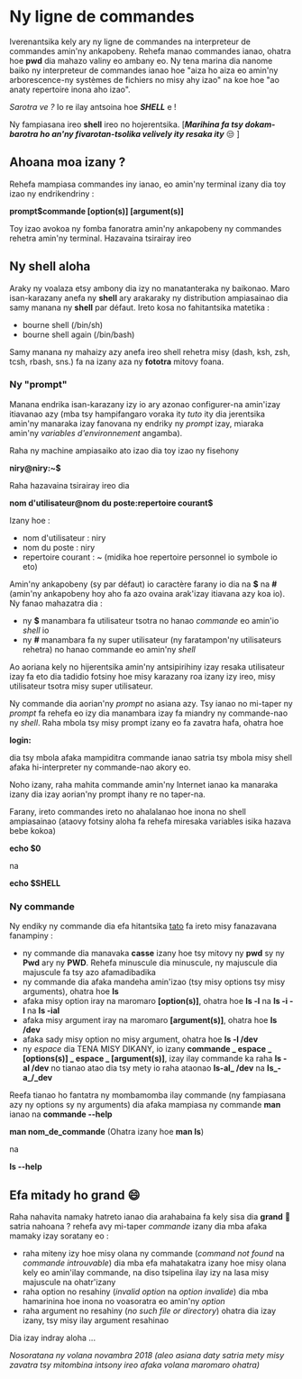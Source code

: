 # Ny ligne de commandes

Iverenantsika kely ary ny ligne de commandes na interpreteur de commandes amin'ny ankapobeny. Rehefa manao commandes ianao, ohatra hoe **pwd** dia mahazo valiny eo ambany eo. Ny tena marina dia nanome baiko ny interpreteur de commandes ianao hoe "aiza ho aiza eo amin'ny arborescence-ny systèmes de fichiers no misy ahy izao" na koe hoe "ao anaty repertoire inona aho izao".

_Sarotra ve ?_  Io re ilay antsoina hoe **_SHELL_** e !

Ny fampiasana ireo **shell** ireo no hojerentsika. [**_Marihina fa tsy dokam-barotra ho an'ny fivarotan-tsolika velively ity resaka ity_** :unamused: ]

## Ahoana moa izany ?

Rehefa mampiasa commandes iny ianao, eo amin'ny terminal izany dia toy izao ny endrikendriny :

**prompt$commande [option(s)] [argument(s)]**

Toy izao avokoa ny fomba fanoratra amin'ny ankapobeny ny commandes rehetra amin'ny terminal. Hazavaina tsirairay ireo

## Ny shell aloha

Araky ny voalaza etsy ambony dia izy no manatanteraka ny baikonao. Maro isan-karazany anefa ny **shell** ary arakaraky ny distribution ampiasainao dia samy manana ny **shell** par défaut. Ireto kosa no fahitantsika matetika :
- bourne shell (/bin/sh)
- bourne shell again (/bin/bash)

Samy manana ny mahaizy azy anefa ireo shell rehetra misy (dash, ksh, zsh, tcsh, rbash, sns.) fa na izany aza ny **fototra** mitovy foana.

### Ny "prompt"

Manana endrika isan-karazany izy io ary azonao configurer-na amin'izay itiavanao azy (mba tsy hampifangaro voraka ity _tuto_ ity dia jerentsika amin'ny manaraka izay fanovana ny endriky ny _prompt_ izay, miaraka amin'ny _variables d'environnement_ angamba).

Raha ny machine ampiasaiko ato izao dia toy izao ny fisehony

**niry@niry:~$**

Raha hazavaina tsirairay ireo dia 

**nom d'utilisateur@nom du poste:repertoire courant$**

Izany hoe  :
- nom d'utilisateur : niry
- nom du poste : niry
- repertoire courant : ~ (midika hoe repertoire personnel io symbole io eto)

Amin'ny ankapobeny (sy par défaut) io caractère farany io dia na **$** na **#** (amin'ny ankapobeny hoy aho fa azo ovaina arak'izay itiavana azy koa io). Ny fanao mahazatra dia :
- ny **$** manambara fa utilisateur tsotra no hanao _commande_ eo amin'io _shell_ io
- ny **#** manambara fa ny super utilisateur (ny faratampon'ny utilisateurs rehetra) no hanao commande eo amin'ny _shell_

Ao aoriana kely no hijerentsika amin'ny antsipirihiny izay resaka utilisateur izay fa eto dia tadidio fotsiny hoe misy karazany roa izany izy ireo, misy utilisateur tsotra misy super utilisateur.

Ny commande dia aorian'ny _prompt_ no asiana azy. Tsy ianao no mi-taper ny _prompt_ fa rehefa eo izy dia manambara izay fa miandry ny commande-nao ny _shell_. Raha mbola tsy misy prompt izany eo fa zavatra hafa, ohatra hoe

**login:**

dia tsy mbola afaka mampiditra commande ianao satria tsy mbola misy shell afaka hi-interpreter ny commande-nao akory eo.

Noho izany, raha mahita commande amin'ny Internet ianao ka manaraka izany dia izay aorian'ny prompt ihany re no taper-na.

Farany, ireto commandes ireto no ahalalanao hoe inona no shell ampiasainao (ataovy fotsiny aloha fa rehefa miresaka variables isika hazava bebe kokoa)

**echo $0** 

na

 **echo $SHELL**

### Ny commande

Ny endiky ny commande dia efa hitantsika [tato](https://github.com/open-code-geek-gasy/Linux/blob/master/commande-base.md) fa ireto misy fanazavana fanampiny :
- ny commande dia manavaka **casse** izany hoe tsy mitovy ny **pwd** sy ny **Pwd** ary ny **PWD**. Rehefa minuscule dia minuscule, ny majuscule dia majuscule fa tsy azo afamadibadika
- ny commande dia afaka mandeha amin'izao (tsy misy options tsy misy arguments), ohatra hoe **ls**
- afaka misy option iray na maromaro **[option(s)]**, ohatra hoe **ls -l** na **ls -i -l** na **ls -ial**
- afaka misy argument iray na maromaro **[argument(s)]**, ohatra hoe **ls /dev**
- afaka sady misy option no misy argument, ohatra hoe **ls -l /dev**
- ny _espace_ dia TENA MISY DIKANY, io izany **commande _ espace _ [options(s)] _ espace _ [argument(s)]**, izay ilay commande ka raha **ls -al /dev** no tianao atao dia tsy mety io raha ataonao **ls-al_ /dev** na **ls_-a_/_dev** 

Reefa tianao ho fantatra ny mombamomba ilay commande (ny fampiasana azy ny options sy ny arguments) dia afaka mampiasa ny commande **man** ianao na **commande --help**

**man nom_de_commande** (Ohatra izany hoe **man ls**)

na 

**ls --help**

## Efa mitady ho grand :smile:

Raha nahavita namaky hatreto ianao dia arahabaina fa kely sisa dia **grand** :punch: satria nahoana ? rehefa avy mi-taper _commande_ izany dia mba afaka mamaky izay soratany eo :
- raha miteny izy hoe misy olana ny commande (_command not found_ na _commande introuvable_) dia mba efa mahatakatra izany hoe misy olana kely eo amin'ilay commande, na diso tsipelina ilay izy na lasa misy majuscule na ohatr'izany
- raha option no resahiny (_invalid option_ na _option invalide_) dia mba hamarinina hoe inona no voasoratra eo amin'ny _option_
- raha argument no resahiny (_no such file or directory_) ohatra dia izay izany, tsy misy ilay argument resahinao

Dia izay indray aloha ...

_Nosoratana ny volana novambra 2018 (aleo asiana daty satria mety misy zavatra tsy mitombina intsony ireo afaka volana maromaro ohatra)_




